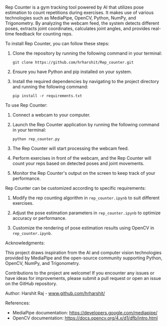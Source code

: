 Rep Counter is a gym tracking tool powered by AI that utilizes pose estimation to count repetitions during exercises. It makes use of various technologies such as MediaPipe, OpenCV, Python, NumPy, and Trigonometry. By analyzing the webcam feed, the system detects different poses, extracts joint coordinates, calculates joint angles, and provides real-time feedback for counting reps.

To install Rep Counter, you can follow these steps:

1. Clone the repository by running the following command in your terminal:
   ```
   git clone https://github.com/hrharshit/Rep_counter.git
   ```

2. Ensure you have Python and pip installed on your system.

3. Install the required dependencies by navigating to the project directory and running the following command:
   ```
   pip install -r requirements.txt
   ```

To use Rep Counter:

1. Connect a webcam to your computer.

2. Launch the Rep Counter application by running the following command in your terminal:
   ```
   python rep_counter.py
   ```

3. The Rep Counter will start processing the webcam feed.

4. Perform exercises in front of the webcam, and the Rep Counter will count your reps based on detected poses and joint movements.

5. Monitor the Rep Counter's output on the screen to keep track of your performance.

Rep Counter can be customized according to specific requirements:

1. Modify the rep counting algorithm in `rep_counter.ipynb` to suit different exercises.

2. Adjust the pose estimation parameters in `rep_counter.ipynb` to optimize accuracy or performance.

3. Customize the rendering of pose estimation results using OpenCV in `rep_counter.ipynb`.

Acknowledgments:

This project draws inspiration from the AI and computer vision technologies provided by MediaPipe and the open-source community supporting Python, OpenCV, NumPy, and Trigonometry.

Contributions to the project are welcome! If you encounter any issues or have ideas for improvements, please submit a pull request or open an issue on the GitHub repository.

Author: Harshit Raj - www.github.com/hrharshit/

References:

- MediaPipe documentation: https://developers.google.com/mediapipe/
- OpenCV documentation: https://docs.opencv.org/4.x/d1/dfb/intro.html
